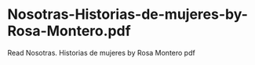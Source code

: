 # Nosotras-Historias-de-mujeres-by-Rosa-Montero.pdf
Read Nosotras. Historias de mujeres by Rosa Montero pdf
